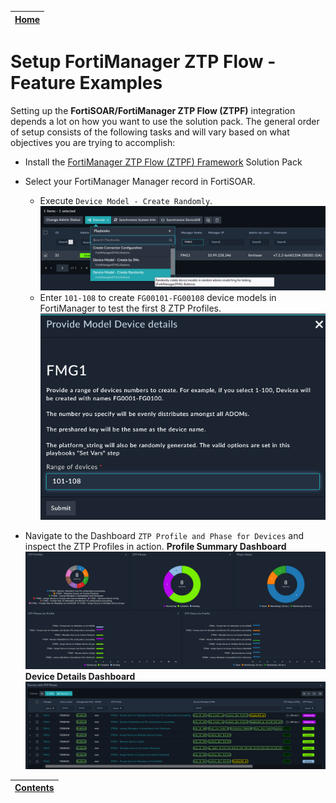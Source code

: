 | [Home](../README.md) |
|----------------------|

# Setup FortiManager ZTP Flow - Feature Examples

Setting up the **FortiSOAR/FortiManager ZTP Flow (ZTPF)** integration depends a lot on how you want to use the solution pack. The general order of setup consists of the following tasks and will vary based on what objectives you are trying to accomplish:
  - Install the [FortiManager ZTP Flow (ZTPF) Framework](https://github.com/fortinet-fortisoar/solution-pack-fortimanager-ztp-framework/blob/release/1.0.0/README.md) Solution Pack
  - Select your FortiManager Manager record in FortiSOAR.
    - Execute `Device Model - Create Randomly`.
    ![](./docs/res/execute-create-device-models-randomly.png)
    - Enter `101-108` to create `FG00101-FG00108` device models in FortiManager to test the first 8 ZTP Profiles. 
    ![](./docs/res/execute-create-device-models-randomly-input.png)

  - Navigate to the Dashboard `ZTP Profile and Phase for Devices` and inspect the ZTP Profiles in action.
**Profile Summary Dashboard**
![](./docs/res/ztpf-feature-example-dashboard.png)
**Device Details Dashboard**
![](./docs/res/ztpf-feature-example-summary.png)

| [Contents](./contents.md) |
|---------------------------|